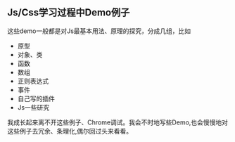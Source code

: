 ## Js/Css学习过程中Demo例子
这些demo一般都是对Js最基本用法、原理的探究，分成几组，比如

* 原型
* 对象、类
* 函数
* 数组
* 正则表达式
* 事件
* 自己写的插件
* Js一些研究

我成长起来离不开这些例子、Chrome调试。我会不时地写些Demo,也会慢慢地对这些例子去冗余、条理化,偶尔回过头来看看。